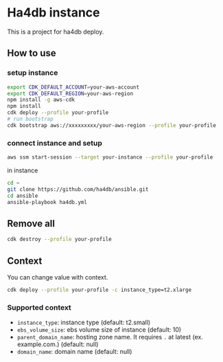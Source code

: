 # Ha4db instance

This is a project for ha4db deploy.

## How to use

### setup instance

```sh
export CDK_DEFAULT_ACCOUNT=your-aws-account
export CDK_DEFAULT_REGION=your-aws-region
npm install -g aws-cdk
npm install
cdk deploy --profile your-profile
# run bootstrap
cdk bootstrap aws://xxxxxxxxx/your-aws-region --profile your-profile
```

### connect instance and setup

```sh
aws ssm start-session --target your-instance --profile your-profile
```

in instance

```sh
cd ~
git clone https://github.com/ha4db/ansible.git
cd ansible
ansible-playbook ha4db.yml
```

## Remove all

```sh
cdk destroy --profile your-profile
```

## Context

You can change value with context.

```sh
cdk deploy --profile your-profile -c instance_type=t2.xlarge
```

### Supported context

- `instance_type`: instance type (default: t2.small)
- `ebs_volume_size`: ebs volume size of instance (default: 10)
- `parent_domain_name`: hosting zone name. It requires `.` at latest (ex. example.com.) (default: null)
- `domain_name`: domain name (default: null)
  